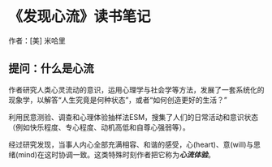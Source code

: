 # 《发现心流》读书笔记

作者：[美] 米哈里

## 提问：什么是心流

作者研究人类心灵流动的意识，运用心理学与社会学等方法，发展了一套系统化的现象学，以解答“人生究竟是何种状态”，或者“如何创造更好的生活？”

利用民意测验、调查和心理体验抽样法ESM，搜集了人们的日常活动和意识状态（例如快乐程度、专心程度、动机高低和自尊心强弱等）。

经过研究发现，当事人内心全部充满相容、和谐的感受，心(heart)、意(will)与思绪(mind)在这时协调一致。这类特殊时刻作者把它称为***心流体验***。







